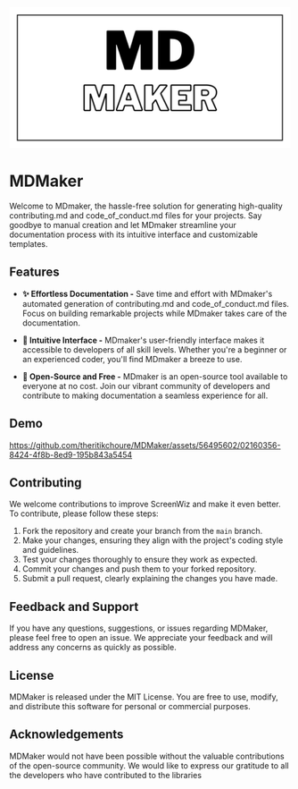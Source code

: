 ![MDMaker Banner](./assets/images/banner.png)

# MDMaker

Welcome to MDmaker, the hassle-free solution for generating high-quality contributing.md and code_of_conduct.md files for your projects. Say goodbye to manual creation and let MDmaker streamline your documentation process with its intuitive interface and customizable templates.

## Features
- **✨ Effortless Documentation -**  Save time and effort with MDmaker's automated generation of contributing.md and code_of_conduct.md files. Focus on building remarkable projects while MDmaker takes care of the documentation.

- **🌟 Intuitive Interface -** MDmaker's user-friendly interface makes it accessible to developers of all skill levels. Whether you're a beginner or an experienced coder, you'll find MDmaker a breeze to use.

- **🚀 Open-Source and Free -** MDmaker is an open-source tool available to everyone at no cost. Join our vibrant community of developers and contribute to making documentation a seamless experience for all.

## Demo

<p align="center">
  

https://github.com/theritikchoure/MDMaker/assets/56495602/02160356-8424-4f8b-8ed9-195b843a5454



</p>

## Contributing

We welcome contributions to improve ScreenWiz and make it even better. To contribute, please follow these steps:

1. Fork the repository and create your branch from the `main` branch.
2. Make your changes, ensuring they align with the project's coding style and guidelines.
3. Test your changes thoroughly to ensure they work as expected.
4. Commit your changes and push them to your forked repository.
5. Submit a pull request, clearly explaining the changes you have made.

## Feedback and Support
If you have any questions, suggestions, or issues regarding MDMaker, please feel free to open an issue. We appreciate your feedback and will address any concerns as quickly as possible.

## License
MDMaker is released under the MIT License. You are free to use, modify, and distribute this software for personal or commercial purposes.

## Acknowledgements
MDMaker would not have been possible without the valuable contributions of the open-source community. We would like to express our gratitude to all the developers who have contributed to the libraries
